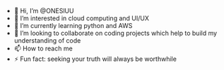 - 👋 Hi, I’m @ONESlUU
- 👀 I’m interested in cloud computing and UI/UX
- 🌱 I’m currently learning python and AWS
- 💞️ I’m looking to collaborate on coding projects which help to build my understanding of code
- 📫 How to reach me 
- ⚡ Fun fact: seeking your truth will always be worthwhile

<!---
ONESlUU/ONESlUU is a ✨ special ✨ repository because its `README.md` (this file) appears on your GitHub profile.
You can click the Preview link to take a look at your changes.
--->
